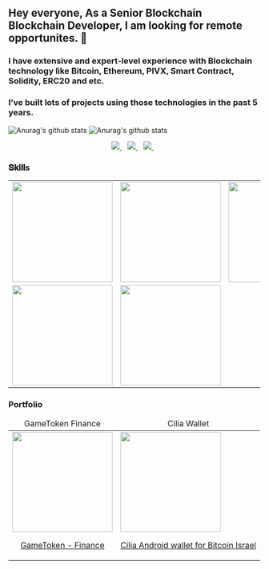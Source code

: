 ## Hey everyone, As a Senior Blockchain Blockchain Developer, I am looking for remote opportunites. 👋

### I have extensive and expert-level experience with Blockchain technology like Bitcoin, Ethereum, PIVX, Smart Contract, Solidity, ERC20 and etc. 
### I’ve built lots of projects using those technologies in the past 5 years.


<!--### Find me all around the web:

- [Telegram](https://t.me/greatstar24) :smirk:
-->

 ![Anurag's github stats](https://github-readme-stats.vercel.app/api?username=risingstar2018&show_icons=true) 
 ![Anurag's github stats](https://github-readme-stats.vercel.app/api/top-langs/?username=risingstar2018&show_icons=true) 
<!--
**risingstar2018/risingstar2018** is a ✨ _special_ ✨ repository because its `README.md` (this file) appears on your GitHub profile.

Here are some ideas to get you started:

- 🔭 I’m currently working on ...
- 🌱 I’m currently learning ...
- 👯 I’m looking to collaborate on ...
- 🤔 I’m looking for help with ...
- 💬 Ask me about ...
- 📫 How to reach me: ...
- 😄 Pronouns: ...
- ⚡ Fun fact: ...
-->


<p align='center'>
<a href="https://t.me/greatstar2024">
  <img src="https://img.shields.io/badge/telegram-%230077B5.svg?&style=for-the-badge&logo=telegram&logoColor=white" />
</a>&nbsp;&nbsp;
<a href="https://www.linkedin.com/in/jiaowei2024">
  <img src="https://img.shields.io/badge/linkedin-%230077B5.svg?&style=for-the-badge&logo=linkedin&logoColor=white" />
</a>&nbsp;&nbsp;
<a href="mailto:jiaowei2024@gmail.com">
  <img src="https://img.shields.io/badge/email me-%231DA1F3.svg?&style=for-the-badge&logo=gmail&logoColor=white" />
</a>&nbsp;&nbsp;
</p>

### 𝐒𝐤𝐢𝐥𝐥s
<table>
  <tr>
      <td><img src="https://github.com/risingstar2018/profile/blob/master/icons/icon_solidity.png?raw=true" width="200"></td>
      <td><img src="https://github.com/risingstar2018/profile/blob/master/icons/icon_truffle.png?raw=true" width="200"></td>
      <td><img src="https://github.com/risingstar2018/profile/blob/master/icons/icon_metamask.png?raw=true" width="200"></td>
      <td><img src="https://github.com/risingstar2018/profile/blob/master/icons/icon_nft.png?raw=true" width="200"></td>
      <td><img src="https://github.com/risingstar2018/profile/blob/master/icons/icon_defi.png?raw=true" width="200"></td>
      <td><img src="https://github.com/risingstar2018/profile/blob/master/icons/icon_pancake.png?raw=true" width="200"></td>
      <td><img src="https://github.com/risingstar2018/profile/blob/master/icons/icon_pivx.png?raw=true" width="200"></td>
      <td><img src="https://github.com/risingstar2018/profile/blob/master/icons/icon_bitcoin.png?raw=true" width="200"></td>
  </tr>
  <tr>
      <td><img src="https://cdn.iconscout.com/icon/free/png-128/javascript-1174950.png" width="200"></td>
      <td><img src="https://cdn.iconscout.com/icon/free/png-128/node-1174925.png" width="200"></td>
  </tr>
</table>

### Portfolio
<table>
    <thead align="center">
        <tr>
            <td>GameToken Finance</td>
            <td>Cilia Wallet</td>
        </tr>
    </thead>
    <tbody>
        <tr>
            <td>
                <a href="https://github.com/risingstar2018/gametoken-farm">
                    <img src="https://github.com/risingstar2018/profile/blob/master/projects/GameToken_Finance.png?raw=true" width="200">
                    <p align="center">GameToken - Finance</p>
                </a>
            </td>
            <td>
                <a href="https://github.com/risingstar2018/BrandonMarketing-Contract">
                    <img src="https://github.com/risingstar2018/profile/blob/master/projects/Bitcoinil.png?raw=true" width="200">
                    <p align="center">Cilia Android wallet for Bitcoin Israel</p>
                </a>
            </td>
        </tr>
    </tbody>        
</table>


